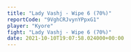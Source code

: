 ```yaml
---
title: "Lady Vashj - Wipe 6 (70%)"
reportCode: "9VghCRJvynYPpxG1"
player: "Kyore"
fight: "Lady Vashj - Wipe 6 (70%)"
date: 2021-10-10T19:07:58.024000+00:00
---
```


